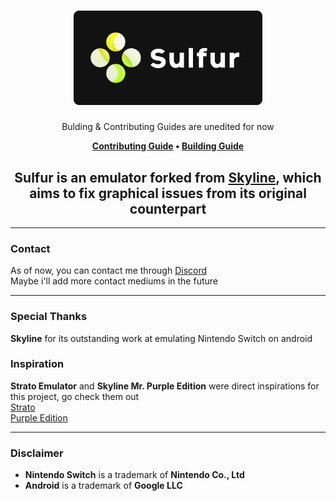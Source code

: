 <h1 align="center">
    <a href="https://github.com/skyline-emu/skyline" target="_blank">
        <img height="60%" width="60%" src="https://raw.githubusercontent.com/SoftieDev0/sulfur-assets/main/Sulfur-Banner.png"><br>
    </a>
    <a href="https://github.com/skyline-emu/skyline/actions/workflows/ci.yml" target="_blank">
    </a>
</h1>

<p align="center">Bulding & Contributing Guides are unedited for now</p>

<p align="center">
    <b><a href="CONTRIBUTING.md">Contributing Guide</a> • <a href="BUILDING.md">Building Guide</a></b>
</p>

<h2 align="center">
     Sulfur is an emulator forked from <a href="https://github.com/skyline-emu/skyline">Skyline</a>, which aims to fix graphical issues from its original counterpart
</h2>

---

### Contact
As of now, you can contact me through <a href="https://discord.gg/RA3qUF8AeU">Discord</a> <br>
Maybe i'll add more contact mediums in the future

---

### Special Thanks
**Skyline** for its outstanding work at emulating Nintendo Switch on android

### Inspiration
**Strato Emulator** and **Skyline Mr. Purple Edition** were direct inspirations for this project, go check them out <br>
<a href="https://github.com/strato-emu/strato">Strato</a> <br>
<a href="https://github.com/MrPurple666/skyline">Purple Edition</a>

---

### Disclaimer
* **Nintendo Switch** is a trademark of **Nintendo Co., Ltd**
* **Android** is a trademark of **Google LLC**
